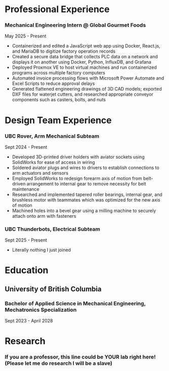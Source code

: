 # Professional Experience

### Mechanical Engineering Intern @ Global Gourmet Foods

May 2025 - Present 

- Containerized and edited a JavaScript web app using Docker, React.js, and MariaDB to digitize factory operation records
- Created a secure data bridge that collects PLC data on a network and displays it on another using Docker, Python, InfluxDB, and Grafana
- Deployed Proxmox VE to host virtual machines and run containerized programs across multiple factory computers
- Automated invoice processing flows with Microsoft Power Automate and Excel Scripts to reduce approval delays
- Generated flattened engineering drawings of 3D CAD models; exported DXF files for waterjet cutters, and researched appropriate conveyor components such as casters, bolts, and nuts
  

# Design Team Experience

### UBC Rover, Arm Mechanical Subteam

Sept 2024 - Present

- Developed 3D-printed driver holders with aviator sockets using SolidWorks for ease of access in wiring
- Soldered aviator plugs and wires to drivers to establish connections to arm actuators and sensors
- Employed SolidWorks to redesign forearm axis of motion from belt-driven arrangement to internal gear to remove necessity for belt maintenance
- Researched and implemented tapered roller bearings, internal gear, and brushless motor with teammates which was optimized for the new axis of motion
- Machined holes into a bevel gear using a milling machine to securely attach onto arm with fasteners

### UBC Thunderbots, Electrical Subteam

Sept 2025 - Present

- Literally nothing I just joined
  

# Education


## University of British Columbia
### Bachelor of Applied Science in Mechanical Engineering, Mechatronics Specialization

Sept 2023 - April 2028

# Research

### If you are a professor, this line could be YOUR lab right here! (Please let me do research I will be a slave)